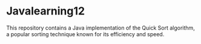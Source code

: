 # Javalearning12
This repository contains a Java implementation of the Quick Sort algorithm, a popular sorting technique known for its efficiency and speed.

